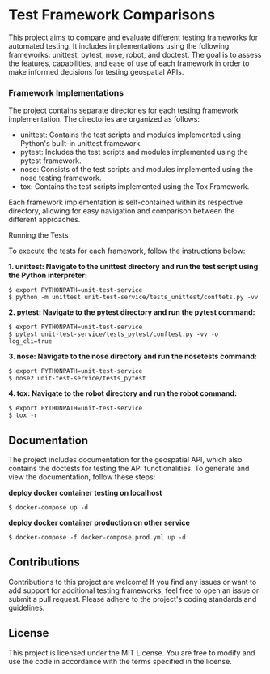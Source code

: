 # Test Framework Comparisons

This project aims to compare and evaluate different testing frameworks for automated testing. It includes
implementations using the following frameworks: unittest, pytest, nose, robot, and doctest. The goal is to assess the
features, capabilities, and ease of use of each framework in order to make informed decisions for testing geospatial
APIs.

### Framework Implementations

The project contains separate directories for each testing framework implementation. The directories are organized as
follows:

- unittest: Contains the test scripts and modules implemented using Python's built-in unittest framework.
- pytest: Includes the test scripts and modules implemented using the pytest framework.
- nose: Consists of the test scripts and modules implemented using the nose testing framework.
- tox: Contains the test scripts implemented using the Tox Framework.

Each framework implementation is self-contained within its respective directory, allowing for easy navigation and
comparison between the different approaches.

Running the Tests

To execute the tests for each framework, follow the instructions below:

**1. unittest: Navigate to the unittest directory and run the test script using the Python interpreter:**

    $ export PYTHONPATH=unit-test-service
    $ python -m unittest unit-test-service/tests_unittest/conftets.py -vv

**2. pytest: Navigate to the pytest directory and run the pytest command:**

    $ export PYTHONPATH=unit-test-service
    $ pytest unit-test-service/tests_pytest/conftest.py -vv -o log_cli=true

**3. nose: Navigate to the nose directory and run the nosetests command:**

    $ export PYTHONPATH=unit-test-service
    $ nose2 unit-test-service/tests_pytest

**4. tox: Navigate to the robot directory and run the robot command:**

    $ export PYTHONPATH=unit-test-service
    $ tox -r

## Documentation

The project includes documentation for the geospatial API, which also contains the doctests for testing the API
functionalities. To generate and view the documentation, follow these steps:

**deploy docker container testing on localhost**

    $ docker-compose up -d

**deploy docker container production on other service**

    $ docker-compose -f docker-compose.prod.yml up -d

## Contributions

Contributions to this project are welcome! If you find any issues or want to add support for additional testing
frameworks, feel free to open an issue or submit a pull request. Please adhere to the project's coding standards and
guidelines.

## License

This project is licensed under the MIT License. You are free to modify and use the code in accordance with the terms
specified in the license.
